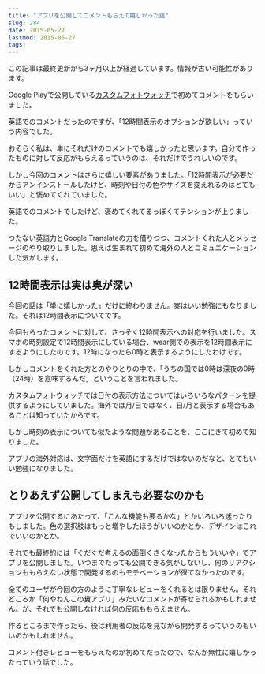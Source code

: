 ```yaml
---
title: "アプリを公開してコメントもらえて嬉しかった話"
slug: 284
date: 2015-05-27
lastmod: 2015-05-27
tags: 
---
```


<div id="wppda_alert">この記事は最終更新から3ヶ月以上が経過しています。情報が古い可能性があります。</div><p>Google Playで公開している<a href="https://play.google.com/store/apps/details?id=jp.gcreate.product.customphotowatch">カスタムフォトウォッチ</a>で初めてコメントをもらいました。</p>
<p>英語でのコメントだったのですが、「12時間表示のオプションが欲しい」っていう内容でした。</p>
<p>おそらく私は、単にそれだけのコメントでも嬉しかったと思います。自分で作ったものに対して反応がもらえるっていうのは、それだけでうれしいのです。</p>
<p>しかし今回のコメントはさらに嬉しい要素がありました。「12時間表示が必要だからアンインストールしたけど、時刻や日付の色やサイズを変えれるのはとてもいい」と褒めてくれていました。</p>
<p>英語でのコメントでしたけど、褒めてくれてるっぽくてテンションが上りました。</p>
<p>つたない英語力とGoogle Translateの力を借りつつ、コメントくれた人とメッセージのやり取りしました。思えば生まれて初めて海外の人とコミュニケーションした気がします。</p>
<h2>12時間表示は実は奥が深い</h2>
<p>今回の話は「単に嬉しかった」だけに終わりません。実はいい勉強にもなりました。それは12時間表示についてです。</p>
<p>今回もらったコメントに対して、さっそく12時間表示への対応を行いました。スマホの時刻設定で12時間表示にしている場合、wear側での表示を12時間表示にするようにしたのです。12時になったら0時と表示するようにしたわけです。</p>
<p>しかしコメントをくれた方とのやりとりの中で、「うちの国では0時は深夜の0時（24時）を意味するんだ」ということを言われました。</p>
<p>カスタムフォトウォッチでは日付の表示方法についてはいろいろなパターンを提供するようにしていました。海外では月/日ではなく、日/月と表示する場合もあることは知っていたからです。</p>
<p>しかし時刻の表示についても似たような問題があることを、ここにきて初めて知りました。</p>
<p>アプリの海外対応は、文字面だけを英語にするだけではないのだなと、とてもいい勉強になりました。</p>
<h2>とりあえず公開してしまえも必要なのかも</h2>
<p>アプリを公開するにあたって、「こんな機能も要るかな」とかいろいろ迷ったりもしました。色の選択肢はもっと増やしたほうがいいのかとか、デザインはこれでいいのかとか。</p>
<p>それでも最終的には「ぐだぐだ考えるの面倒くさくなったからもういいや」でアプリを公開しました。いつまでたっても公開できる気がしないし、何のリアクションももらえない状態で開発するのもモチベーションが保てなかったのです。</p>
<p>全てのユーザが今回の方のように丁寧なレビューをくれるとは限りません。それどころか「何やねんこの糞アプリ」みたいなコメントが寄せられるかもしれません。が、それでも公開しなければ何の反応ももらえません。</p>
<p>作るところまで作ったら、後は利用者の反応を見ながら開発するっていうのもいいのかもしれません。</p>
<p>コメント付きレビューをもらえたのが初めてだったので、なんか無性に嬉しかったっていう話でした。</p>

  